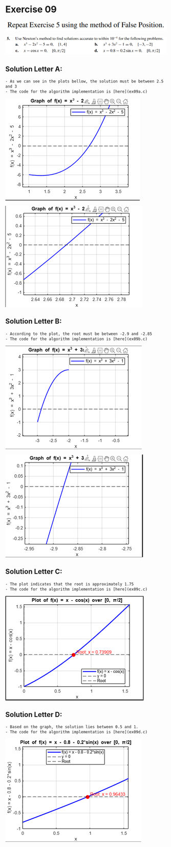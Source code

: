 # Exercise 09

![ex](image1.png)

![ex](image2.png)

## Solution Letter A:

    - As we can see in the plots bellow, the solution must be between 2.5 and 3
    - The code for the algorithm implementation is [here](ex09a.c)

![graph](plotA1.png)

![plot](plotA2.png)

## Solution Letter B:

    - According to the plot, the root must be between -2.9 and -2.85
    - The code for the algorithm implementation is [here](ex09b.c)
    
![plot1](plotB1.png)

![plot2](plotB2.png)

## Solution Letter C:

    - The plot indicates that the root is approximately 1.75
    - The code for the algorithm implementation is [here](ex09c.c)

![plot](plotC1.png)


## Solution Letter D:

    - Based on the graph, the solution lies between 0.5 and 1.
    - The code for the algorithm implementation is [here](ex09d.c)

![plot](plotD1.png)

